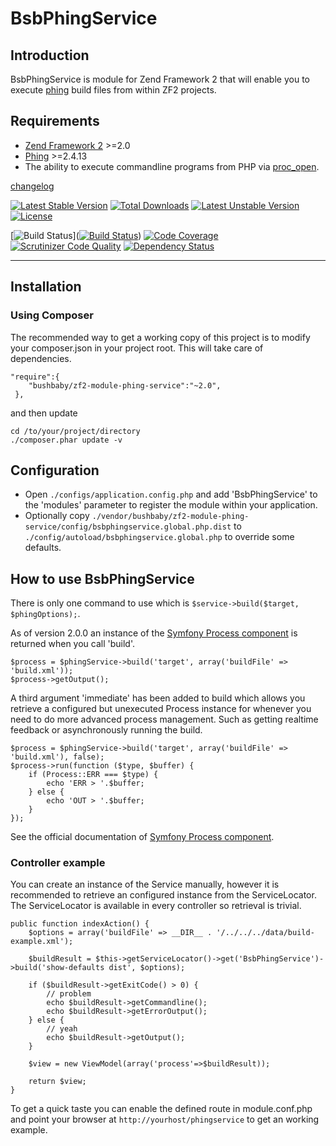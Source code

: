 # BsbPhingService

## Introduction

BsbPhingService is module for Zend Framework 2 that will enable you to execute
[phing](http://www.phing.info/ "Phing") build files from within ZF2 projects.

## Requirements

  * [Zend Framework 2](http://framework.zend.com) >=2.0
  * [Phing](http://www.phing.info) >=2.4.13
  * The ability to execute commandline programs from PHP via [proc_open](http://php.net/manual/en/function.proc-open.php).

[changelog](CHANGELOG.md)
  
[![Latest Stable Version](https://poser.pugx.org/bushbaby/zf2-module-phing-service/v/stable.svg)](https://packagist.org/packages/bushbaby/zf2-module-phing-service)
[![Total Downloads](https://poser.pugx.org/bushbaby/zf2-module-phing-service/downloads.svg)](https://packagist.org/packages/bushbaby/zf2-module-phing-service)
[![Latest Unstable Version](https://poser.pugx.org/bushbaby/zf2-module-phing-service/v/unstable.svg)](https://packagist.org/packages/bushbaby/zf2-module-phing-service)
[![License](https://poser.pugx.org/bushbaby/zf2-module-phing-service/license.svg)](https://packagist.org/packages/bushbaby/zf2-module-phing-service)

[![Build Status](https://scrutinizer-ci.com/g/basz/zf2-module-phing-service/badges/build.png?b=master)]([![Build Status](https://travis-ci.org/basz/zf2-module-phing-service.svg?branch=master)](https://travis-ci.org/basz/zf2-module-phing-service))
[![Code Coverage](https://scrutinizer-ci.com/g/basz/zf2-module-phing-service/badges/coverage.png?b=master)](https://scrutinizer-ci.com/g/basz/zf2-module-phing-service/?branch=master)
[![Scrutinizer Code Quality](https://scrutinizer-ci.com/g/basz/zf2-module-phing-service/badges/quality-score.png?b=master)](https://scrutinizer-ci.com/g/basz/zf2-module-phing-service/?branch=master)
[![Dependency Status](https://www.versioneye.com/user/projects/54cb8adade7924d4b00002ab/badge.svg?style=flat)](https://www.versioneye.com/user/projects/54cb8adade7924d4b00002ab)

---

## Installation

### Using Composer

The recommended way to get a working copy of this project is to modify your composer.json
in your project root. This will take care of dependencies.

    "require":{
        "bushbaby/zf2-module-phing-service":"~2.0",
     },

and then update

	cd /to/your/project/directory
    ./composer.phar update -v
    
## Configuration

  * Open `./configs/application.config.php` and add 'BsbPhingService'
    to the 'modules' parameter to register the module within your application.
  * Optionally copy `./vendor/bushbaby/zf2-module-phing-service/config/bsbphingservice.global.php.dist` to
     `./config/autoload/bsbphingservice.global.php` to override some defaults.

## How to use BsbPhingService

There is only one command to use which is `$service->build($target, $phingOptions);`.

As of version 2.0.0 an instance of the [Symfony Process component](http://symfony.com/doc/current/components/process.html)
is returned when you call 'build'.

```
$process = $phingService->build('target', array('buildFile' => 'build.xml'));
$process->getOutput();
```

A third argument 'immediate' has been added to build which allows you retrieve a configured but unexecuted Process 
instance for whenever you need to do more advanced process management. Such as getting realtime feedback or 
asynchronously running the build.

```
$process = $phingService->build('target', array('buildFile' => 'build.xml'), false);
$process->run(function ($type, $buffer) {
    if (Process::ERR === $type) {
        echo 'ERR > '.$buffer;
    } else {
        echo 'OUT > '.$buffer;
    }
});
```

See the official documentation of [Symfony Process component](http://symfony.com/doc/current/components/process.html).


### Controller example

You can create an instance of the Service manually, however it is recommended to retrieve an
configured instance from the ServiceLocator. The ServiceLocator is available in
every controller so retrieval is trivial.

    public function indexAction() {
        $options = array('buildFile' => __DIR__ . '/../../../data/build-example.xml');

        $buildResult = $this->getServiceLocator()->get('BsbPhingService')->build('show-defaults dist', $options);

        if ($buildResult->getExitCode() > 0) {
      	    // problem
            echo $buildResult->getCommandline();
            echo $buildResult->getErrorOutput();
        } else {
            // yeah
            echo $buildResult->getOutput();
        }

        $view = new ViewModel(array('process'=>$buildResult));

        return $view;
    }

To get a quick taste you can enable the defined route in module.conf.php and point your 
browser at `http://yourhost/phingservice` to get an working example.